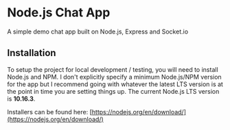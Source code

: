# Node.js Chat App

A simple demo chat app built on Node.js, Express and Socket.io

## Installation

To setup the project for local development / testing, you will need to install Node.js and NPM. I don't explicitly specify a minimum Node.js/NPM version for the app but I recommend going with whatever the latest LTS version is at the point in time you are setting things up. The current Node.js LTS version is **10.16.3**.

Installers can be found here: [https://nodejs.org/en/download/](https://nodejs.org/en/download/)
